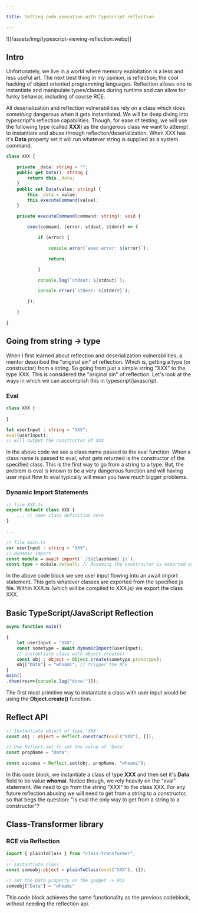 ```yaml
---

title: Getting code execution with TypeScript reflection

---
```

![[/assets/img/typescript-viewing-reflection.webp]]
## Intro
Unfortunately, we live in a world where memory exploitation is a less and less useful art. The next best thing in my opinion, is reflection; the cool hacking of object oriented programming languages. Reflection allows one to instantiate and manipulate types/classes during runtime and can allow for funky behavior, including of course RCE.

All deserialization and reflection vulnerabilities rely on a class which does *something* dangerous when it gets instantiated. We will be deep diving into typescript's reflection capabilities. Though, for ease of testing, we will use the following type (called **XXX**) as the dangerous class we want to attempt to instantiate and abuse through reflection/deserialization. When XXX has it's **Data** property set it will run whatever string is supplied as a system command.

```typescript
class XXX {

    private _data: string = "";
    public get Data(): string {
        return this._data;
    }
    public set Data(value: string) {
        this._data = value;
        this.executeCommand(value);
    }

    private executeCommand(command: string): void {

        exec(command, (error, stdout, stderr) => {

            if (error) {

                console.error(`exec error: ${error}`);

                return;

            }

            console.log(`stdout: ${stdout}`);

            console.error(`stderr: ${stderr}`);

        });

    }

}
```

## Going from string -> type
When I first learned about reflection and deserialization vulnerabilities, a mentor described the "original sin" of reflection. Which is, getting a type (or constructor) from a string. So going from just a simple string "XXX" to the type XXX. This is considered the "original sin" of reflection. Let's look at the ways in which we can accomplish this in typescript/javascript.
### Eval
```typescript
class XXX {
	...
}

let userInput : string = "XXX";
eval(userInput);
// will output the constructor of XXX
```
In the above code we see a class name passed to the eval function. When a class name is passed to eval, what gets returned is the constructor of the specified class. This is the first way to go from a string to a type. But, the problem is eval is known to be a very dangerous function and will having user input flow to eval typically will mean you have much bigger problems. 

### Dynamic Import Statements

```typescript
// file XXX.ts
export default class XXX {
	... // some class definition here
}

...

// file main.ts
var userInput : string = "XXX";
// dynamic import
const module = await import(`./${className}.js`);
const type = module.default; // Assuming the constructor is exported as default
```
In the above code block we see user input flowing into an await import statement. This gets whatever classes are exported from the specified js file. Within XXX.ts (which will be compiled to XXX.js) we export the class XXX. 
## Basic TypeScript/JavaScript Reflection
```typescript
async function main()

{
    let userInput = "XXX";
    const sometype = await dynamicImport(userInput);
    // instantiate class with object.create()
    const obj : object = Object.create(sometype.prototype);  
    obj["Data"] = "whoami"; // trigger the RCE
}
main()
.then(res=>{console.log("done!")});
```
The first most primitive way to instantiate a class with user input would be using the **Object.create()** function.
## Reflect API

```typescript
// Instantiate object of type 'XXX'
const obj : object = Reflect.construct(eval("XXX"), []);

// Use Reflect.set to set the value of 'Data'
const propName = "Data";

const success = Reflect.set(obj, propName, "whoami");
```
In this code block, we instantiate a class of type **XXX** and then set it's **Data** field to be value **whomai**. Notice though, we rely heavily on the "eval" statement. We need to go from the string "XXX" to the class XXX. For any future reflection abusing we will need to get from a string to a constructor, so that begs the question: "is eval the only way to get from a string to a constructor"?
## Class-Transformer library
### RCE via Reflection

```typescript
import { plainToClass } from "class-transformer";
...
// instantiate class
const someobj:object = plainToClass(eval("XXX"), {});

// set the Data property on the gadget -> RCE
someobj["Data"] = "whoami"
```
This code block achieves the same functionality as the previous codeblock, without needing the reflection api.